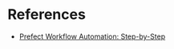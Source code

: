 # References

- [Prefect Workflow Automation: Step-by-Step](https://medium.com/poatek/prefect-workflow-automation-step-by-step-71beb3c554ec)
